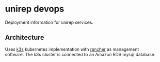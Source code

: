 # unirep devops

Deployment information for unirep services.

## Architecture

Uses [k3s](https://docs.k3s.io/) kubernetes implementation with [rancher](https://www.rancher.com/) as management software. The k3s cluster is connected to an Amazon RDS mysql database.

